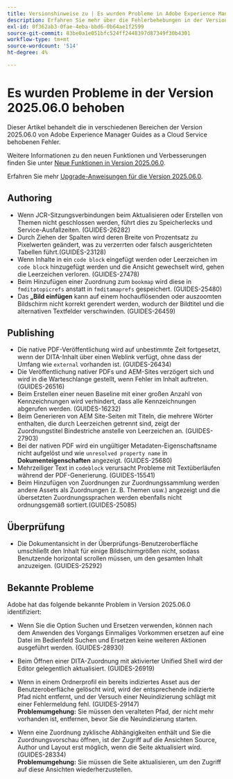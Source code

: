 ```yaml
---
title: Versionshinweise zu | Es wurden Probleme in Adobe Experience Manager Guides Version 2025.06.0 behoben
description: Erfahren Sie mehr über die Fehlerbehebungen in der Version 2025.06.0 von Adobe Experience Manager Guides as a Cloud Service.
exl-id: 0f362ab3-0fae-4eba-bbd6-0b64ae1f2599
source-git-commit: 83be0a1e051bfc524ff2448397d87349f30b4301
workflow-type: tm+mt
source-wordcount: '514'
ht-degree: 4%

---
```


# Es wurden Probleme in der Version 2025.06.0 behoben

Dieser Artikel behandelt die in verschiedenen Bereichen der Version 2025.06.0 von Adobe Experience Manager Guides as a Cloud Service behobenen Fehler.

Weitere Informationen zu den neuen Funktionen und Verbesserungen finden Sie unter [Neue Funktionen in Version 2025.06.0](whats-new-2025-06-0.md).

Erfahren Sie mehr [Upgrade-Anweisungen für die Version 2025.06.0](upgrade-instructions-2025-06-0.md).

## Authoring

- Wenn JCR-Sitzungsverbindungen beim Aktualisieren oder Erstellen von Themen nicht geschlossen werden, führt dies zu Speicherlecks und Service-Ausfallzeiten. (GUIDES-26282)
- Durch Ziehen der Spalten wird deren Breite von Prozentsatz zu Pixelwerten geändert, was zu verzerrten oder falsch ausgerichteten Tabellen führt.(GUIDES-23128)
- Wenn Inhalte in ein `code block` eingefügt werden oder Leerzeichen im `code block` hinzugefügt werden und die Ansicht gewechselt wird, gehen die Leerzeichen verloren. (GUIDES-27478)
- Beim Hinzufügen einer Zuordnung zum `bookmap` wird diese in `fmditatopicrefs` anstatt in `fmditamaprefs` gespeichert. (GUIDES-25480)
- Das **„Bild einfügen** kann auf einem hochauflösenden oder auszoomten Bildschirm nicht korrekt gerendert werden, wodurch der Bildtitel und die alternativen Textfelder verschwinden. (GUIDES-26459)


## Publishing

- Die native PDF-Veröffentlichung wird auf unbestimmte Zeit fortgesetzt, wenn der DITA-Inhalt über einen Weblink verfügt, ohne dass der Umfang wie `external` vorhanden ist. (GUIDES-26434)
- Die Veröffentlichung nativer PDFs und AEM-Sites verzögert sich und wird in die Warteschlange gestellt, wenn Fehler im Inhalt auftreten. (GUIDES-26516)
- Beim Erstellen einer neuen Baseline mit einer großen Anzahl von Kennzeichnungen wird verhindert, dass alle Kennzeichnungen abgerufen werden. (GUIDES-16232)
- Beim Generieren von AEM Site-Seiten mit Titeln, die mehrere Wörter enthalten, die durch Leerzeichen getrennt sind, zeigt der Zuordnungstitel Bindestriche anstelle von Leerzeichen an. (GUIDES-27903)
- Bei der nativen PDF wird ein ungültiger Metadaten-Eigenschaftsname nicht aufgelöst und wie `unresolved property name` in **Dokumenteigenschaften** angezeigt. (GUIDES-25680)
- Mehrzeiliger Text in `codeblock` verursacht Probleme mit Textüberläufen während der PDF-Generierung. (GUIDES-15541)
- Beim Hinzufügen von Zuordnungen zur Zuordnungssammlung werden andere Assets als Zuordnungen (z. B. Themen usw.) angezeigt und die übersetzten Zuordnungssprachen werden ebenfalls nicht ordnungsgemäß sortiert.(GUIDES-25085)


## Überprüfung

- Die Dokumentansicht in der Überprüfungs-Benutzeroberfläche umschließt den Inhalt für einige Bildschirmgrößen nicht, sodass Benutzende horizontal scrollen müssen, um den gesamten Inhalt anzuzeigen. (GUIDES-25292)


## Bekannte Probleme

Adobe hat das folgende bekannte Problem in Version 2025.06.0 identifiziert:

- Wenn Sie die Option Suchen und Ersetzen verwenden, können nach dem Anwenden des Vorgangs Einmaliges Vorkommen ersetzen auf eine Datei im Bedienfeld Suchen und Ersetzen keine weiteren Aktionen ausgeführt werden. (GUIDES-28930)

- Beim Öffnen einer DITA-Zuordnung mit aktivierter Unified Shell wird der Editor gelegentlich aktualisiert. (GUIDES-26919)

- Wenn in einem Ordnerprofil ein bereits indiziertes Asset aus der Benutzeroberfläche gelöscht wird, wird der entsprechende indizierte Pfad nicht entfernt, und der Versuch einer Neuindizierung schlägt mit einer Fehlermeldung fehl. (GUIDES-29147) <br>**Problemumgehung:** Sie müssen den veralteten Pfad, der nicht mehr vorhanden ist, entfernen, bevor Sie die Neuindizierung starten.

- Wenn eine Zuordnung zyklische Abhängigkeiten enthält und Sie die Zuordnungsvorschau öffnen, ist der Zugriff auf die Ansichten Source, Author und Layout erst möglich, wenn die Seite aktualisiert wird. (GUIDES-28334) <br>**Problemumgehung:** Sie müssen die Seite aktualisieren, um den Zugriff auf diese Ansichten wiederherzustellen.
